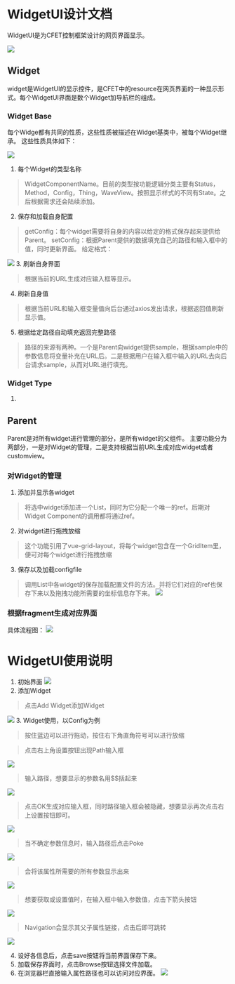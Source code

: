 # WidgetUI设计文档
WidgetUI是为CFET控制框架设计的网页界面显示。

![](2019-09-27-16-06-55.png)
## Widget
widget是WidgetUI的显示控件，是CFET中的resource在网页界面的一种显示形式。每个WidgetUI界面是数个Widget加导航栏的组成。
### Widget Base
每个Widge都有共同的性质，这些性质被描述在Widget基类中，被每个Widget继承。
这些性质具体如下：

![](2019-09-27-16-32-02.png)
1. 每个Widget的类型名称
> WidgetComponentName。目前的类型按功能逻辑分类主要有Status，Method，Config，Thing，WaveView。按照显示样式的不同有State。之后根据需求还会陆续添加。
2. 保存和加载自身配置
> getConfig：每个widget需要将自身的内容以给定的格式保存起来提供给Parent。
setConfig：根据Parent提供的数据填充自己的路径和输入框中的值，同时更新界面。
给定格式：

![](2019-09-27-17-41-30.png)
3. 刷新自身界面
> 根据当前的URL生成对应输入框等显示。
4. 刷新自身值
> 根据当前URL和输入框变量值向后台通过axios发出请求，根据返回值刷新显示值。
5. 根据给定路径自动填充返回完整路径
> 路径的来源有两种。一个是Parent向widget提供sample，根据sample中的参数信息将变量补充在URL后。二是根据用户在输入框中输入的URL去向后台请求sample，从而对URL进行填充。

### Widget Type
1. 

## Parent
Parent是对所有widget进行管理的部分，是所有widget的父组件。
主要功能分为两部分，一是对Widget的管理，二是支持根据当前URL生成对应widget或者customview。

### 对Widget的管理
1. 添加并显示各widget
> 将选中widget添加进一个List，同时为它分配一个唯一的ref。后期对Widget Component的调用都将通过ref。

2. 对widget进行拖拽放缩
> 这个功能引用了vue-grid-layout，将每个widget包含在一个GridItem里，便可对每个widget进行拖拽放缩

3. 保存以及加载configfile
> 调用List中各widget的保存加载配置文件的方法。并将它们对应的ref也保存下来以及拖拽功能所需要的坐标信息存下来。
![](2019-09-27-17-46-59.png)


### 根据fragment生成对应界面
具体流程图：
![](2019-09-27-17-29-24.png)

# WidgetUI使用说明
1. 初始界面
![](2019-09-27-17-00-52.png)
2. 添加Widget
> 点击Add Widget添加Widget

![](2019-09-27-17-01-28.png)
3. Widget使用，以Config为例
> 按住蓝边可以进行拖动，按住右下角直角符号可以进行放缩

> 点击右上角设置按钮出现Path输入框

![](2019-09-27-17-13-08.png)
> 输入路径，想要显示的参数名用$$括起来

![](2019-09-27-17-15-18.png)
> 点击OK生成对应输入框，同时路径输入框会被隐藏，想要显示再次点击右上设置按钮即可。

![](2019-09-27-17-16-42.png)
> 当不确定参数信息时，输入路径后点击Poke

![](2019-09-27-17-19-12.png)

> 会将该属性所需要的所有参数显示出来

![](2019-09-27-17-19-59.png)

> 想要获取或设置值时，在输入框中输入参数值，点击下箭头按钮

![](2019-09-27-17-24-34.png)

> Navigation会显示其父子属性链接，点击后即可跳转

![](2019-09-27-17-25-41.png)

4. 设好各信息后，点击save按钮将当前界面保存下来。
5. 加载保存界面时，点击Browse按钮选择文件加载。
6. 在浏览器栏直接输入属性路径也可以访问对应界面。
![](2019-09-27-17-28-03.png)